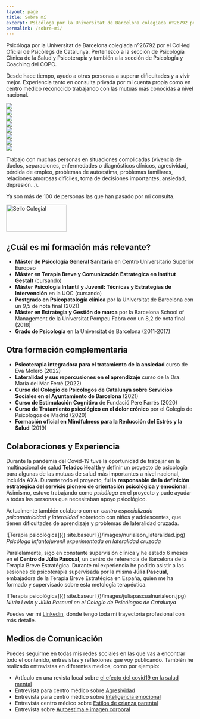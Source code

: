 ```yaml
---
layout: page
title: Sobre mí
excerpt: Psicóloga por la Universitat de Barcelona colegiada nº26792 por el Col·legi Oficial de Psicòlegs de Catalunya. Pertenezco a la sección de Psicología Clínica de la Salud y Psicoterapia y también a la sección de Psicología y Coaching del COPC.
permalink: /sobre-mi/
---
```


Psicóloga por la Universitat de Barcelona colegiada nº26792 por el Col·legi Oficial de Psicòlegs de Catalunya. Pertenezco a la sección de Psicología Clínica de la Salud y Psicoterapia y también a la sección de Psicología y Coaching del COPC.

Desde hace tiempo, ayudo a otras personas a superar dificultades y a vivir mejor. Experiencia tanto en consulta privada por mi cuenta propia como en centro médico reconocido trabajando con las mutuas más conocidas a nivel nacional.

<div class="carousel" data-flickity='{ "imagesLoaded": true, "wrapAround": true, "autoPlay": true }'>
 <div class="carousel-cell"><img src="{{ site.baseurl }}/images/nuria_psico_058.jpg" /></div>
 <div class="carousel-cell"><img src="{{ site.baseurl }}/images/nuria_psico_030.jpg" /></div>
 <div class="carousel-cell"><img src="{{ site.baseurl }}/images/IMG-8643.jpg" /></div>
  <div class="carousel-cell"><img src="{{ site.baseurl }}/images/IMG_4989.webp" /></div>
  <div class="carousel-cell"><img src="{{ site.baseurl }}/images/despacho.webp" /></div>
  <div class="carousel-cell"><img src="{{ site.baseurl }}/images/5ec741eb-e9db-4797-a6ad-055d89de5e2a.webp" /></div>
  <div class="carousel-cell"><img src="{{ site.baseurl }}/images/IMG_8329.JPG" /></div>
  <div class="carousel-cell"><img src="{{ site.baseurl }}/images/img_5496.webp" /></div>
  
</div>

Trabajo con muchas personas en situaciones complicadas (vivencia de duelos, separaciones, enfermedades o diagnósticos clínicos, agresividad, pérdida de empleo, problemas de autoestima, problemas familiares, relaciones amorosas difíciles, toma de decisiones importantes, ansiedad, depresión...).

Ya son más de 100 de personas las que han pasado por mi consulta.

<img class="sello-colegial" src="{{site.baseurl}}/images/sello_colegial.webp" alt="Sello Colegial" width="162" height="72" data-action="zoom" />

## ¿Cuál es mi formación más relevante?

- **Máster de Psicología General Sanitaria** en Centro Universitario Superior Europeo 
- **Máster en Terapia Breve y Comunicación Estrategica en Institut Gestalt** (cursando)
- **Máster Psicología Infantil y Juvenil: Técnicas y Estrategias de Intervención** en la UOC (cursando)
- **Postgrado en Psicopatología clínica** por la Universitat de Barcelona con un 9,5 de nota final (2021)
- **Máster en Estrategia y Gestión de marca** por la Barcelona School of Management de la Universitat Pompeu Fabra con un 8,2 de nota final (2018)
- **Grado de Psicología** en la Universitat de Barcelona (2011-2017)

## Otra formación complementaria
- **Psicoterapia integradora para el tratamiento de la ansiedad** curso de Eva Molero (2022)
- **Lateralidad y sus repercusiones en el aprendizaje** curso de la Dra. María del Mar Ferré (2022)
- **Curso del Colegio de Psicólogos de Catalunya sobre Servicios Sociales en el Ayuntamiento de Barcelona** (2021)
- **Curso de Estimulación Cognitiva** de Fundació Pere Farrés (2020)
- **Curso de Tratamiento psicológico en el dolor crónico** por el Colegio de Psicólogos de Madrid (2020)
- **Formación oficial en Mindfulness para la Reducción del Estrés y la Salud** (2019)


## Colaboraciones y Experiencia

Durante la pandemia del Covid-19 tuve la oportunidad de trabajar en la multinacional de salud **Teladoc Health** y definir un proyecto de psicología para algunas de las mutuas de salud más importantes a nivel nacional, incluída AXA. Durante todo el proyecto, fui la **responsable de la definición estratégica del servicio pionero de orientación psicológica y emocional** . Asimismo, estuve trabajando como *psicóloga* en el proyecto y pude ayudar a todas las personas que necesitaban apoyo psicológico.

Actualmente también colaboro con un *centro especializado psicomotricidad y lateralidad* sobretodo con niños y adolescentes, que tienen dificultades de aprendizaje y problemas de lateralidad cruzada.

![Terapia psicológica]({{ site.baseurl }}/images/nurialeon_lateralidad.jpg)
*Psicóloga Infantojuvenil experimentada en lateralidad cruzada*


Paralelamente, sigo en constante supervisión clínica y he estado 6 meses en el **Centro de Júlia Pascual**, un centro de referencia de Barcelona de la Terapia Breve Estratégica. Durante mi experiencia he podido asistir a las sesiones de psicoterapia supervisada por la misma **Júlia Pascual**, embajadora de la Terapia Breve Estratégica en España, quien me ha formado y supervisado sobre esta metología terapéutica. 

![Terapia psicológica]({{ site.baseurl }}/images/juliapascualnurialeon.jpg)
*Núria León y Júlia Pascual en el Colegio de Psicólogos de Catalunya*

Puedes ver mi [Linkedin](https://www.linkedin.com/in/nurialeonsallent/), donde tengo toda mi trayectoria profesional con más detalle. 

## Medios de Comunicación

Puedes seguirme en todas mis redes sociales en las que vas a encontrar todo el contenido, entrevistas y reflexiones que voy publicando. También he realizado entrevistas en diferentes medios, como por ejemplo:

- Artículo en una revista local sobre [el efecto del covid19 en la salud mental](https://www.latorredebarcelona.com/la-nevera/com-ha-afectat-la-covid-19-a-la-salut-mental/)
- Entrevista para centro médico sobre [Agresividad](https://lateralidad.com/la-agresividad-siempre-tiene-un-proposito/)  
- Entrevista para centro médico sobre [Inteligencia emocional](https://lateralidad.com/todas-las-emociones-son-necesarias-y-tienen-que-ser-escuchadas/)
- Entrevista centro médico sobre [Estilos de crianza parental](https://lateralidad.com/es-fundamental-que-los-padres-sepan-identificar-en-que-estilo-de-crianza-estan-educando-a-sus-hijos/)
- Entrevista sobre [Autoestima e imagen corporal](https://www.esteticainfo.com/complejos-yo-liberate-y-encuentra-tu-felicidad/)
